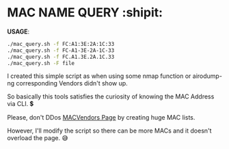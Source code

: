# MAC NAME QUERY :shipit:

__USAGE__:

```bash
./mac_query.sh -f FC:A1:3E:2A:1C:33
./mac_query.sh -f FC-A1-3E-2A-1C-33
./mac_query.sh -f FC.A1.3E.2A.1C.33
./mac_query.sh -F file
```

I created this simple script as when using some nmap function or airodump-ng corresponding Vendors didn't show up.

So basically this tools satisfies the curiosity of knowing the MAC Address via CLI. :heavy_dollar_sign:

Please, don't DDos [MACVendors Page](https://macvendors.com/) by creating huge MAC lists.

However, I'll modify the script so there can be more MACs and it doesn't overload the page. :sweat_smile:

